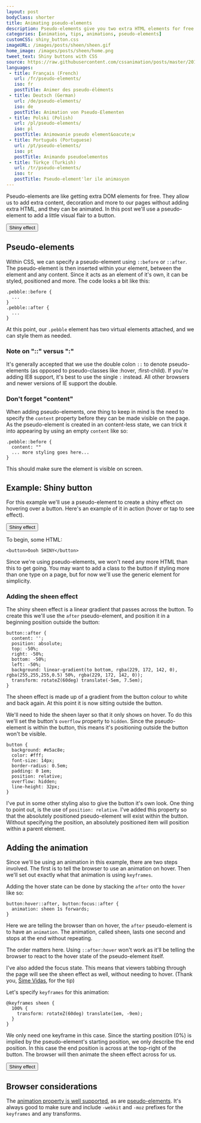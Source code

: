 ```yaml
---
layout: post
bodyClass: shorter
title: Animating pseudo-elements
description: Pseudo-elements give you two extra HTML elements for free! Here's how to animate them on hover. Use them wisely.
categories: [animation, tips, animations, pseudo-elements]
customCSS: shiny_button.css
imageURL: /images/posts/sheen/sheen.gif
home_image: /images/posts/sheen/home.png
tweet_text: Shiny buttons with CSS
source: https://raw.githubusercontent.com/cssanimation/posts/master/2015-02-03-pseudo-elements.md
languages:
 - title: Français (French)
   url: /fr/pseudo-elements/
   iso: fr
   postTitle: Animer des pseudo-éléments
 - title: Deutsch (German)
   url: /de/pseudo-elements/
   iso: de
   postTitle: Animation von Pseudo-Elementen
 - title: Polski (Polish)
   url: /pl/pseudo-elements/
   iso: pl
   postTitle: Animowanie pseudo element&oacute;w
 - title: Português (Portuguese)
   url: /pt/pseudo-elements/
   iso: pt
   postTitle: Animando pseudoelementos
 - title: Türkçe (Turkish)
   url: /tr/pseudo-elements/
   iso: tr
   postTitle: Pseudo-element'ler ile animasyon
---
```


Pseudo-elements are like getting extra DOM elements for free. They allow us to add extra content, decoration and more to our pages without adding extra HTML, and they can be animated. In this post we'll use a pseudo-element to add a little visual flair to a button.



<section class="shiny demo-container tap-to-activate">
  <button>Shiny effect</button>
</section>

## Pseudo-elements

Within CSS, we can specify a pseudo-element using `::before` or `::after`. The pseudo-element is then inserted within your element, between the element and any content. Since it acts as an element of it's own, it can be styled, positioned and more. The code looks a bit like this:


```
.pebble::before {
  ...
}
.pebble::after {
  ...
}
```

At this point, our `.pebble` element has two virtual elements attached, and we can style them as needed.

### Note on "::" versus ":"

It's generally accepted that we use the double colon `::` to denote pseudo-elements (as opposed to pseudo-classes like :hover, :first-child). If you're adding IE8 support, it's best to use the single `:` instead. All other browsers and newer versions of IE support the double.

### Don't forget "content"

When adding pseudo-elements, one thing to keep in mind is the need to specify the `content` property before they can be made visible on the page. As the pseudo-element is created in an content-less state, we can trick it into appearing by using an empty `content` like so:


```
.pebble::before {
  content: ""
  ... more styling goes here...
}
```

This should make sure the element is visible on screen.

## Example: Shiny button

For this example we'll use a pseudo-element to create a shiny effect on hovering over a button. Here's an example of it in action (hover or tap to see effect).

<section class="shiny demo-container tap-to-activate">
  <button>Shiny effect</button>
</section>

To begin, some HTML:

    <button>Oooh SHINY</button>

Since we're using pseudo-elements, we won't need any more HTML than this to get going. You may want to add a class to the button if styling more than one type on a page, but for now we'll use the generic element for simplicity.

### Adding the sheen effect

The shiny sheen effect is a linear gradient that passes across the button. To create this we'll use the `after` pseudo-element, and position it in a beginning position outside the button:


```
button::after {
  content: '';
  position: absolute;
  top: -50%;
  right: -50%;
  bottom: -50%;
  left: -50%;
  background: linear-gradient(to bottom, rgba(229, 172, 142, 0), rgba(255,255,255,0.5) 50%, rgba(229, 172, 142, 0));
  transform: rotateZ(60deg) translate(-5em, 7.5em);
}
```

The sheen effect is made up of a gradient from the button colour to white and back again. At this point it is now sitting outside the button.

We'll need to hide the sheen layer so that it only shows on hover. To do this we'll set the button's `overflow` property to `hidden`. Since the pseudo-element is within the button, this means it's positioning outside the button won't be visible.

```
button {
  background: #e5ac8e;
  color: #fff;
  font-size: 14px;
  border-radius: 0.5em;
  padding: 0 1em;
  position: relative;
  overflow: hidden;
  line-height: 32px;
}
```

I've put in some other styling also to give the button it's own look. One thing to point out, is the use of `position: relative`. I've added this property so that the absolutely positioned pseudo-element will exist within the button. Without specifying the position, an absolutely positioned item will position within a parent element.

## Adding the animation

Since we'll be using an animation in this example, there are two steps involved. The first is to tell the browser to use an animation on hover. Then we'll set out exactly what that animation is using `keyframes`.

Adding the hover state can be done by stacking the `after` onto the `hover` like so:

```
button:hover::after, button:focus::after {
  animation: sheen 1s forwards;
}
```

Here we are telling the browser than on hover, the `after` pseudo-element is to have an `animation`. The animation, called sheen, lasts one second and stops at the end without repeating.

The order matters here. Using `::after:hover` won't work as it'll be telling the browser to react to the hover state of the pseudo-element itself.

I've also added the focus state. This means that viewers tabbing through the page will see the sheen effect as well, without needing to hover. (Thank you, [Šime Vidas](https://twitter.com/simevidas), for the tip)

Let's specify `keyframes` for this animation:

```
@keyframes sheen {
  100% {
    transform: rotateZ(60deg) translate(1em, -9em);
  }
}
```

We only need one keyframe in this case. Since the starting position (0%) is implied by the pseudo-element's starting position, we only describe the end position. In this case the end position is across at the top-right of the button. The browser will then animate the sheen effect across for us.

<section class="shiny demo-container tap-to-activate">
  <button>Shiny effect</button>
</section>

## Browser considerations

The [animation property is well supported](http://caniuse.com/#feat=css-animation), as are [pseudo-elements](http://caniuse.com/#feat=css-gencontent). It's always good to make sure and include `-webkit` and `-moz` prefixes for the `keyframes` and any transforms.




